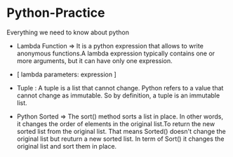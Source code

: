 # Python-Practice
Everything we need to know about python
 - Lambda Function => It is a python expression that allows to write anonymous functions.A lambda expression typically contains one or more arguments, but it can have only one expression.
 - [ lambda parameters: expression ]

 - Tuple : A tuple is a list that cannot change. Python refers to a value that cannot change as immutable. So by definition, a tuple is an immutable list.

 - Python Sorted => The sort() method sorts a list in place. In other words, it changes the order of elements in the original list.To return the new sorted list from the original list. That means Sorted() doesn't change the original list but reuturn a new sorted list. In term of Sort() it changes the original list and sort them in place.
